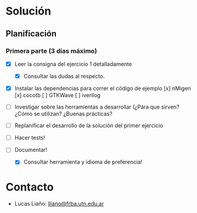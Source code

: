 # Solución

## Planificación

### Primera parte (3 días máximo)

* [x] Leer la consigna del ejercicio 1 detalladamente
	* [x] Consultar las dudas al respecto.
* [x] Instalar las dependencias para correr el código de ejemplo
	[x] nMigen
	[x] cocotb
	[ ] GTKWave
	[ ] iverilog 
* [ ] Investigar sobre las herramientas a desarrollar (¿Pára que sirven? ¿Cómo se utilizan? ¿Buenas prácticas?
* [ ] Replanificar el desarrollo de la solución del primer ejercicio

* [ ] Hacer tests!
* [ ] Documentar!
	* [x] Consultar herramienta y idioma de preferencia!



# Contacto

* Lucas Liaño: lliano@frba.utn.edu.ar

